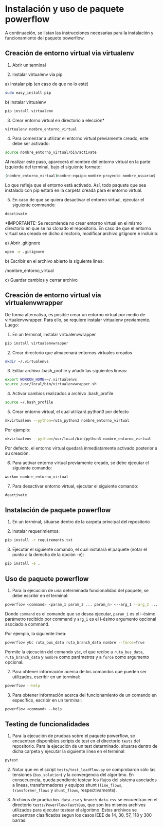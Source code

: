 # Instalación y uso de paquete powerflow

A continuación, se listan las instrucciones necesarias para la instalación y funcionamiento del paquete powerflow. 

## Creación de entorno virtual via virtualenv
1) Abrir un terminal

2) Instalar virtualenv via pip

a) Instalar pip (en caso de que no lo esté)

```sh
sudo easy_install pip
```

b) Instalar virtualenv

```sh
pip install virtualenv
```

3) Crear entorno virtual en directorio a elección*

```sh
virtualenv nombre_entorno_virtual
```

4) Para comenzar a utilizar el entorno virtual previamente creado, este debe ser activado:

```sh
source nombre_entorno_virtual/bin/activate
```

Al realizar este paso, aparecerá el nombre del entorno virtual en la parte izquierda del terminal, bajo el siguiente formato:

```sh
(nombre_entorno_virtual)nombre-equipo:nombre-proyecto nombre_usuario$
```

Lo que refleja que el entorno está activado. Así, todo paquete que sea instalado con pip estará en la carpeta creada para el entorno virtual.

5) En caso de que se quiera desactivar el entorno virtual, ejecutar el siguiente commando:

```sh
deactivate
```

*IMPORTANTE: Se recomienda no crear entorno virtual en el mismo directorio en que se ha clonado el repositorio. En caso de que el entorno virtual sea creado en dicho directorio, modificar archivo gitignore e incluirlo:

a) Abrir .gitignore

```sh
open -e .gitignore
```

b) Escribir en el archivo abierto la siguiente línea:

/nombre_entorno_virtual

c) Guardar cambios y cerrar archivo

## Creación de entorno virtual via virtualenvwrapper

De forma alternativa, es posible crear un entorno virtual por medio de virtualenvwrapper. Para ello, se requiere instalar virtualenv previamente. Luego:

1) En un terminal, instalar virtualenvwrapper

```sh
pip install virtualenvwrapper
```

2) Crear directorio que almacenará entornos virtuales creados

```sh
mkdir ~/.virtualenvs
```

3) Editar archivo .bash_profile y añadir las siguientes líneas:

```sh
export WORKON_HOME=~/.virtualenvs
source /usr/local/bin/virtualenvwrapper.sh
```

4) Activar cambios realizados a archivo .bash_profile

```sh
source ~/.bash_profile
```

5) Crear entorno virtual, el cual utilizará python3 por defecto

```sh
mkvirtualenv --python=ruta_python3 nombre_entorno_virtual
```

Por ejemplo:

```sh
mkvirtualenv --python=/usr/local/bin/python3 nombre_entorno_virtual
```

Por defecto, el entorno virtual quedará inmediatamente activado posterior a su creación.

6) Para activar entorno virtual previamente creado, se debe ejecutar el siguiente comando:

```sh
workon nombre_entorno_virtual
```

7) Para desactivar entorno virtual, ejecutar el siguiente comando:

```sh
deactivate
```

## Instalación de paquete powerflow

1) En un terminal, situarse dentro de la carpeta principal del repositorio

2) Instalar requerimientos:

```sh
pip install -r requirements.txt
```

3) Ejecutar el siguiente comando, el cual instalará el paquete (notar el punto a la derecha de la opción -e):

```sh
pip install -e .
```

## Uso de paquete powerflow

1) Para la ejecución de una determinada funcionalidad del paquete, se debe escribir en el terminal:

```sh
powerflow <command> <param_1 param_2 ... param_n> <--arg_1 --arg_2 ... --arg_n>
```

Donde `command` es el comando que se desea ejecutar, `param_i` es el i-ésimo parámetro recibido por command y `arg_i` es el i-ésimo argumento opcional asociado a command.

Por ejemplo, la siguiente línea:

```sh
powerflow ybc ruta_bus_data ruta_branch_data nombre --force=True
```

Permite la ejecución del comando `ybc`, el que recibe a `ruta_bus_data`, `ruta_branch_data` y `nombre` como parámetros y a `force` como argumento opcional.

2) Para obtener información acerca de los comandos que pueden ser utilizados, escribir en un terminal:

```sh
powerflow --help
```

3) Para obtener información acerca del funcionamiento de un comando en específico, escribir en un terminal:

```sh
powerflow <command> --help
```

## Testing de funcionalidades

1) Para la ejecución de pruebas sobre el paquete powerflow, se encuentran disponibles scripts de test en el directorio `tests` del repositorio. Para la ejecución de un test determinado, situarse dentro de dicha carpeta y ejecutar la siguiente línea en el terminal:

```sh
pytest
```

2) Notar que en el script `tests/test_loadflow.py` se comprobaron sólo las tensiones (`bus_solution`) y la convergencia del algoritmo. En consecuencia, queda pendiente testear los flujos del sistema asociados a líneas, transformadores y equipos shunt (`line_flows`, `transformer_flows` y `shunt_flows`, respectivamente).

3) Archivos de prueba `bus_data.csv` y `branch_data.csv` se encuentran en el directorio `tests/PowerFlow/FastYBus`, que son los mismos archivos utilizados para ejecutar testear el algoritmo. Estos archivos se encuentran clasificados segun los casos IEEE de 14, 30, 57, 118 y 300 barras.